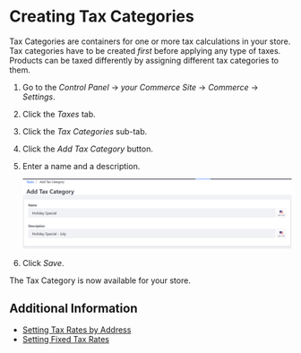 # Creating Tax Categories

Tax Categories are containers for one or more tax calculations in your store. Tax categories have to be created _first_ before applying any type of taxes.  Products can be taxed differently by assigning different tax categories to them.

1. Go to the _Control Panel_ → _your Commerce Site_ → _Commerce_ → _Settings_.
1. Click the _Taxes_ tab.
1. Click the _Tax Categories_ sub-tab.
1. Click the _Add Tax Category_ button.
1. Enter a name and a description.

    <img src="./images/01.png" width="700px">

1. Click _Save_.

The Tax Category is now available for your store.

## Additional Information

* [Setting Tax Rates by Address](/../setting-tax-rate-by-address/README.md)
* [Setting Fixed Tax Rates](/../setting-tax-rate-by-fixed-rate/README.md)
